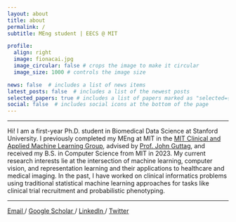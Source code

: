 ```yaml
---
layout: about
title: about
permalink: /
subtitle: MEng student | EECS @ MIT

profile:
  align: right
  image: fionacai.jpg
  image_circular: false # crops the image to make it circular
  image_size: 1000 # controls the image size

news: false  # includes a list of news items
latest_posts: false  # includes a list of the newest posts
selected_papers: true # includes a list of papers marked as "selected={true}"
social: false  # includes social icons at the bottom of the page
---
```

---

Hi! I am a first-year Ph.D. student in Biomedical Data Science at Stanford University. I previously completed my MEng at MIT in the <a href="https://caml.csail.mit.edu/" target="_blank">MIT Clinical and Applied Machine Learning Group</a>, advised by <a href="https://people.csail.mit.edu/guttag/" target="_blank">Prof. John Guttag</a>, and received my B.S. in Computer Science from MIT in 2023. My current research interests lie at the intersection of machine learning, computer vision, and representation learning and their applications to healthcare and medical imaging. In the past, I have worked on clinical informatics problems using traditional statistical machine learning approaches for tasks like clinical trial recruitment and probabilistic phenotyping.

---

<a href="mailto:fcai@mit.edu"> Email </a> / <a href="https://scholar.google.com/citations?user=9h7KpuAAAAAJ&hl=en"> Google Scholar </a> / <a href="https://www.linkedin.com/in/fiona-cai/"> LinkedIn </a> / <a href="https://twitter.com/fionaxcai"> Twitter </a>
